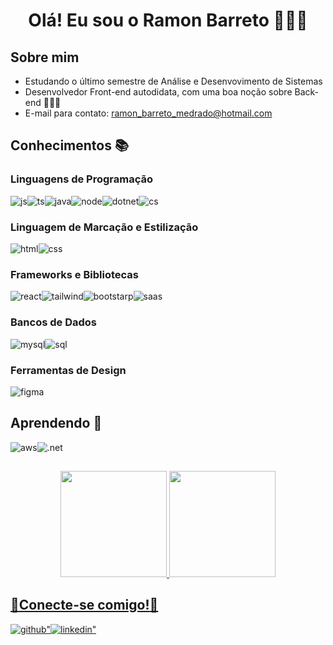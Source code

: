 <h1 align="center"> Olá!  Eu sou o Ramon Barreto 🙋🏽‍♂️ </h1>

<h2>Sobre mim</h2>

- Estudando o último semestre de Análise e Desenvovimento de Sistemas
- Desenvolvedor Front-end autodidata, com uma boa noção sobre Back-end 🧑🏽‍💻
- E-mail para contato: ramon_barreto_medrado@hotmail.com

<h2>Conhecimentos 📚</h2>
<h3>Linguagens de Programação</h3>
<div style="display:flex">
  <img src = "https://img.shields.io/badge/JavaScript-323330?style=for-the-badge&logo=javascript&logoColor=F7DF1E" alt = "js" />
  <img src = "https://img.shields.io/badge/TypeScript-007ACC?style=for-the-badge&logo=typescript&logoColor=white" alt = "ts" /> 
  <img src = "https://img.shields.io/badge/Java-ED8B00?style=for-the-badge&logo=openjdk&logoColor=white" alt = "java" /> 
  <img src = "https://img.shields.io/badge/Node.js-43853D?style=for-the-badge&logo=node.js&logoColor=white" alt = "node" />
  <img src = "https://img.shields.io/badge/.NET-5C2D91?style=for-the-badge&logo=.net&logoColor=white" alt = "dotnet" />
  <img src = "https://img.shields.io/badge/C%23-239120?style=for-the-badge&logo=c-sharp&logoColor=white" alt = "cs" />
</div>

<h3>Linguagem de Marcação e Estilização</h3>
<div style="display:flex">
   <img src = "https://img.shields.io/badge/HTML5-E34F26?style=for-the-badge&logo=html5&logoColor=white" alt = "html" />
   <img src = "https://img.shields.io/badge/CSS3-1572B6?style=for-the-badge&logo=css3&logoColor=white" alt = "css" />
</div>
    
<h3>Frameworks e Bibliotecas</h3>
<div style="display:flex">
  <img src = "https://img.shields.io/badge/React-20232A?style=for-the-badge&logo=react&logoColor=61DAFB" alt = "react" />
  <img src = "https://img.shields.io/badge/Tailwind_CSS-38B2AC?style=for-the-badge&logo=tailwind-css&logoColor=white" alt = "tailwind"/>
  <img src = "https://img.shields.io/badge/Bootstrap-563D7C?style=for-the-badge&logo=bootstrap&logoColor=white" alt = "bootstarp"/>
  <img src = "https://img.shields.io/badge/Sass-CC6699?style=for-the-badge&logo=sass&logoColor=white" alt = "saas"/>
</div>

<h3>Bancos de Dados</h3>
<div style="display:flex">
  <img src = "https://img.shields.io/badge/MySQL-00000F?style=for-the-badge&logo=mysql&logoColor=white" alt = "mysql" />
  <img src = "https://img.shields.io/badge/Microsoft%20SQL%20Server-CC2927?style=for-the-badge&logo=microsoft%20sql%20server&logoColor=white" alt = "sql" />
</div>

<h3>Ferramentas de Design</h3>
<div style="display:flex">
  <img src = "https://img.shields.io/badge/figma-%23F24E1E.svg?style=for-the-badge&logo=figma&logoColor=white" alt = "figma" />
</div>

<h2>Aprendendo 📖</h2>
<div style="display:flex">
  <img src = "https://img.shields.io/badge/Amazon_AWS-232F3E?style=for-the-badge&logo=amazon-aws&logoColor=white" alt = "aws" />
  <img src = "https://img.shields.io/badge/.NET-5C2D91?style=for-the-badge&logo=.net&logoColor=white" alt = ".net" /> 
</div>

<h2></h2>
<div align=center>
  <a href="https://github.com/RamonBarret">
  <img height="170em" src="https://github-readme-stats.vercel.app/api?username=RamonBarret&show_icons=true&theme=dark&include_all_commits=true&count_private=true"/>
  <img height="170em" src="https://github-readme-stats.vercel.app/api/top-langs/?username=RamonBarret&layout=compact&langs_count=7&theme=dark"/><br>
</div>
<h2></h2>  

 <h2>🔌<strong>Conecte-se comigo!</strong>📲</h2>
 <div style="display:flex">
  <a href="https://github.com/RamonBarret" target="_blank">
    <img src=https://img.shields.io/badge/github-%2324292e.svg?&style=for-the-badge&logo=github&logoColor=white alt=github" />
  </a>
  <a href="https://www.linkedin.com/in/ramon-barreto-medrado/" target="_blank">
    <img src=https://img.shields.io/badge/linkedin-%231E77B5.svg?&style=for-the-badge&logo=linkedin&logoColor=white alt=linkedin" />
  </a>
 </div>



